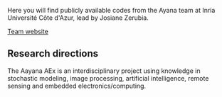 Here you will find publicly available codes from the Ayana team at Inria Université Côte d'Azur, lead by Josiane Zerubia.

[Team website](https://team.inria.fr/ayana/)

## Research directions
The Aayana AEx is an interdisciplinary project using knowledge in stochastic modeling, image processing, artificial intelligence, remote sensing and embedded electronics/computing.